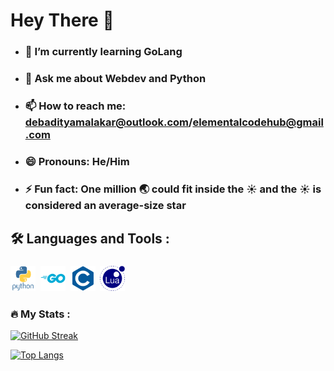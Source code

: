# Hey There 👋
  
  <!--
*ElementalCodeHub/ElementalCodeHub** is a ✨ _special_ ✨ repository because its `README.md` (this file) appears on your GitHub profile.

Here are some ideas to get you started:

- 🔭 I’m currently working on ... -->
- ### 🌱 I’m currently learning GoLang
<!-- - 👯 I’m looking to collaborate on ...
- 🤔 I’m looking for help with ... -->
- ### 💬 Ask me about Webdev and Python
- ### 📫 How to reach me: debadityamalakar@outlook.com/elementalcodehub@gmail.com
- ### 😄 Pronouns: He/Him
- ### ⚡ Fun fact: One million 🌏 could fit inside the ☀ and the ☀ is considered an average-size star

## :hammer_and_wrench: Languages and Tools :

<h3>
<div>
  <img src="https://raw.githubusercontent.com/devicons/devicon/master/icons/python/python-original-wordmark.svg" title="React" alt="Python" width="40" height="40"/>&nbsp;
  <img src="https://raw.githubusercontent.com/devicons/devicon/master/icons/go/go-original-wordmark.svg" title="Golang" alt="Golang" width="40" height="40"/>&nbsp;
  <img src="https://raw.githubusercontent.com/devicons/devicon/master/icons/c/c-plain.svg" title="C", alt="C" width="40" height="40" />&nbsp;
  <img src="https://raw.githubusercontent.com/devicons/devicon/master/icons/lua/lua-plain.svg" title="Lua" alt="Lua" width="40" height="40"/>&nbsp;
</div>
</h3>

### :fire: My Stats :

[![GitHub Streak](http://github-readme-streak-stats.herokuapp.com?user=ElementalCodeHub&theme=dark&background=000000)](https://git.io/streak-stats)

[![Top Langs](https://github-readme-stats.vercel.app/api/top-langs/?username=ElementalCodeHub&layout=compact&theme=vision-friendly-dark)](https://github.com/anuraghazra/github-readme-stats)

